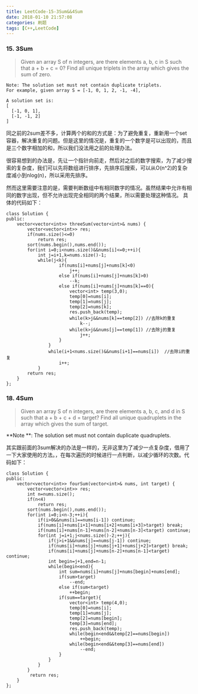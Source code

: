 ```yaml
---
title: LeetCode-15-3Sum&&4Sum
date: 2018-01-10 21:57:08
categories: 刷题
tags: [C++,LeetCode]
---
```

### 15. 3Sum
> Given an array S of n integers, are there elements a, b, c in S such that a + b + c = 0? Find all unique triplets in the array which gives the sum of zero.

```
Note: The solution set must not contain duplicate triplets.
For example, given array S = [-1, 0, 1, 2, -1, -4],

A solution set is:
[
  [-1, 0, 1],
  [-1, -1, 2]
]
```

同之前的2sum差不多，计算两个的和的方式是：为了避免重复，重新用一个set容器，解决重复的问题。但是这里的情况是，重复的一个数字是可以出现的，而且是三个数字相加的和，所以我们没法用之前的处理办法。

很容易想到的办法是，先让一个指针向前走，然后对之后的数字搜索，为了减少搜索的复杂度，我们可以先将数组进行排序，先排序后搜索，可以从O(n^2)的复杂度减小到nlog(n)，所以采用先排序。

然而这里需要注意的是，需要判断数组中有相同数字的情况。虽然结果中允许有相同的数字出现，但不允许出现完全相同的两个结果，所以需要处理这种情况。
具体的代码如下：

```
class Solution {
public:
    vector<vector<int>> threeSum(vector<int>& nums) {
        vector<vector<int>> res;
        if(nums.size()<=0)
            return res;
        sort(nums.begin(),nums.end());
        for(int i=0;i<nums.size()&&nums[i]<=0;++i){
            int j=i+1,k=nums.size()-1;
            while(j<k){
                    if(nums[i]+nums[j]+nums[k]<0)
                        j++;
                    else if(nums[i]+nums[j]+nums[k]>0)
                        --k;
                    else if(nums[i]+nums[j]+nums[k]==0){
                        vector<int> temp(3,0);
                        temp[0]=nums[i];
                        temp[1]=nums[j];
                        temp[2]=nums[k];
                        res.push_back(temp);
                        while(k>j&&nums[k]==temp[2]) //去除k的重复
                            k--;
                        while(k>j&&nums[j]==temp[1]) //去除j的重复
                            j++;
                    }
                }
                while(i+1<nums.size()&&nums[i+1]==nums[i])  //去除i的重复
                    i++;
            }
        return res;
    }
};
```


### 18. 4Sum
> Given an array S of n integers, are there elements a, b, c, and d in S such that a + b + c + d = target? Find all unique quadruplets in the array which gives the sum of target.

**Note **: The solution set must not contain duplicate quadruplets.

其实跟前面的3sum解决的办法是一样的，无非这里为了减少一点复杂度，借用了一下大家使用的方法。，在每次遍历的时候进行一点判断，以减少循环的次数。代码如下：

```
class Solution {
public:
    vector<vector<int>> fourSum(vector<int>& nums, int target) {
        vector<vector<int>> res;
        int n=nums.size();
        if(n<4)
            return res;
        sort(nums.begin(),nums.end());
        for(int i=0;i<n-3;++i){
            if(i>0&&nums[i]==nums[i-1]) continue;
            if(nums[i]+nums[i+1]+nums[i+2]+nums[i+3]>target) break;
            if(nums[i]+nums[n-1]+nums[n-2]+nums[n-3]<target) continue;
            for(int j=i+1;j<nums.size()-2;++j){
                if(j>i+1&&nums[j]==nums[j-1]) continue;
                if(nums[i]+nums[j]+nums[j+1]+nums[j+2]>target) break;
                if(nums[i]+nums[j]+nums[n-2]+nums[n-1]<target) continue;
                int begin=j+1,end=n-1;
                while(begin<end){
                    int sum=nums[i]+nums[j]+nums[begin]+nums[end];
                    if(sum>target)
                        --end;
                    else if(sum<target)
                        ++begin;
                    if(sum==target){
                        vector<int> temp(4,0);
                        temp[0]=nums[i];
                        temp[1]=nums[j];
                        temp[2]=nums[begin];
                        temp[3]=nums[end];
                        res.push_back(temp);
                        while(begin<end&&temp[2]==nums[begin])
                            ++begin;
                        while(begin<end&&temp[3]==nums[end])
                            --end;
                    }
                }
            }
        }
         return res;
    }
};
```
